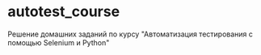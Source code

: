 # autotest_course
Решение домашних заданий по курсу "Автоматизация тестирования с помощью Selenium и Python"

